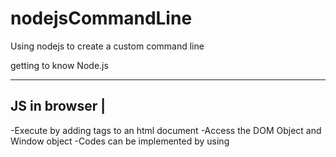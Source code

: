 # nodejsCommandLine
Using nodejs to create a custom command line

getting to know Node.js

-------------------------------------------------------------
JS in browser                                               |
-------------------------------------------------------------
-Execute by adding tags to an html document
-Access the DOM Object and Window object
-Codes can be implemented by using <script> and works across
the whole browser.
-Varaiables are shared throughout the browser

-------------------------------------------------------------
JS in Node.js                                               |
-------------------------------------------------------------
-Execute by using Node CLI from terminal
-No DOM exists
-Each file is a separate world, variables are shared using
exports
-Include various libraries by using NPM(node package manager)

-------------------------------------------------------------
Node.js can be used in terminal by using node <filename> or use node REPL which can be used to run JS scripts directly.

-------------------------------------------------------------
Node.js modules system                                      |
-------------------------------------------------------------
using <require('filedir')> and module.exports = variables


-------------------------------------------------------------
NodeJS essential knowledge                                  |
-------------------------------------------------------------
The exported file is wrapped inside a function before it is ran inside nodejs. The function wrapper includes four arguments,
exports(equivalent to 'module.exports'), require(function used to get access to the exports from another file), module(object that defines some properties + information), __filename and __dirname(full path of this file).

Nodejs uses Require Cache to store the exported file and get a reference from the Cache the second or the third time it needs a reference to the exports from that file. HENCE Nodejs only fetches the required file only once.

-------------------------------------------------------------
NodeJS debugging commandline                                |
-------------------------------------------------------------
use node inspect index.js
use node --inspect index.js
use node --inspect-brk index.js  (mostly use this one)  debugger can be viewed using chrome://inspect

---

initial commit

     initial commit 
---

experimenting with node modules
---

Readme update

     adding more info on nodejs, debugging tools and module.exports concept

    